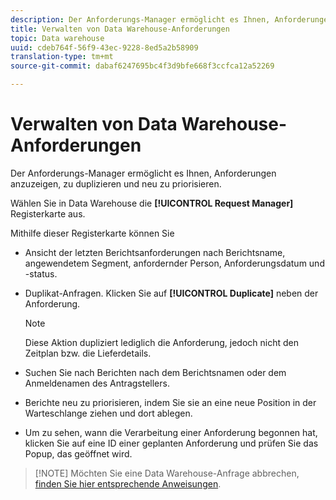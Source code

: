 ```yaml
---
description: Der Anforderungs-Manager ermöglicht es Ihnen, Anforderungen anzuzeigen, zu duplizieren und neu zu priorisieren.
title: Verwalten von Data Warehouse-Anforderungen
topic: Data warehouse
uuid: cdeb764f-56f9-43ec-9228-8ed5a2b58909
translation-type: tm+mt
source-git-commit: dabaf6247695bc4f3d9bfe668f3ccfca12a52269

---
```



# Verwalten von Data Warehouse-Anforderungen

Der Anforderungs-Manager ermöglicht es Ihnen, Anforderungen anzuzeigen, zu duplizieren und neu zu priorisieren.

Wählen Sie in Data Warehouse die **[!UICONTROL Request Manager]** Registerkarte aus.

Mithilfe dieser Registerkarte können Sie

* Ansicht der letzten Berichtsanforderungen nach Berichtsname, angewendetem Segment, anfordernder Person, Anforderungsdatum und -status.
* Duplikat-Anfragen. Klicken Sie auf **[!UICONTROL Duplicate]** neben der Anforderung.

   >[!NOTE]
   >
   >Diese Aktion dupliziert lediglich die Anforderung, jedoch nicht den Zeitplan bzw. die Lieferdetails.

* Suchen Sie nach Berichten nach dem Berichtsnamen oder dem Anmeldenamen des Antragstellers.
* Berichte neu zu priorisieren, indem Sie sie an eine neue Position in der Warteschlange ziehen und dort ablegen.
* Um zu sehen, wann die Verarbeitung einer Anforderung begonnen hat, klicken Sie auf eine ID einer geplanten Anforderung und prüfen Sie das Popup, das geöffnet wird.

>[!NOTE] Möchten Sie eine Data Warehouse-Anfrage abbrechen, [finden Sie hier entsprechende Anweisungen](https://helpx.adobe.com/de/analytics/kb/cancel-data-warehouse-requests.html).

